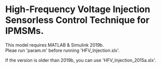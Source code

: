  # High-Frequency Voltage Injection Sensorless Control Technique for IPMSMs.
This model requires MATLAB & Simulink 2019b.  
Pleae run 'param.m' before running 'HFV_Injection.slx'.  

If the version is older than 2019b, you can use 'HFV_Injection_2015a.slx'.
